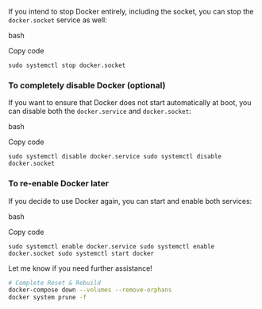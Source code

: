If you intend to stop Docker entirely, including the socket, you can stop the `docker.socket` service as well:

bash

Copy code

`sudo systemctl stop docker.socket`

### To completely disable Docker (optional)

If you want to ensure that Docker does not start automatically at boot, you can disable both the `docker.service` and `docker.socket`:

bash

Copy code

`sudo systemctl disable docker.service sudo systemctl disable docker.socket`

### To re-enable Docker later

If you decide to use Docker again, you can start and enable both services:

bash

Copy code

`sudo systemctl enable docker.service sudo systemctl enable docker.socket sudo systemctl start docker`

Let me know if you need further assistance!


```bash
# Complete Reset & Rebuild
docker-compose down --volumes --remove-orphans
docker system prune -f

```

